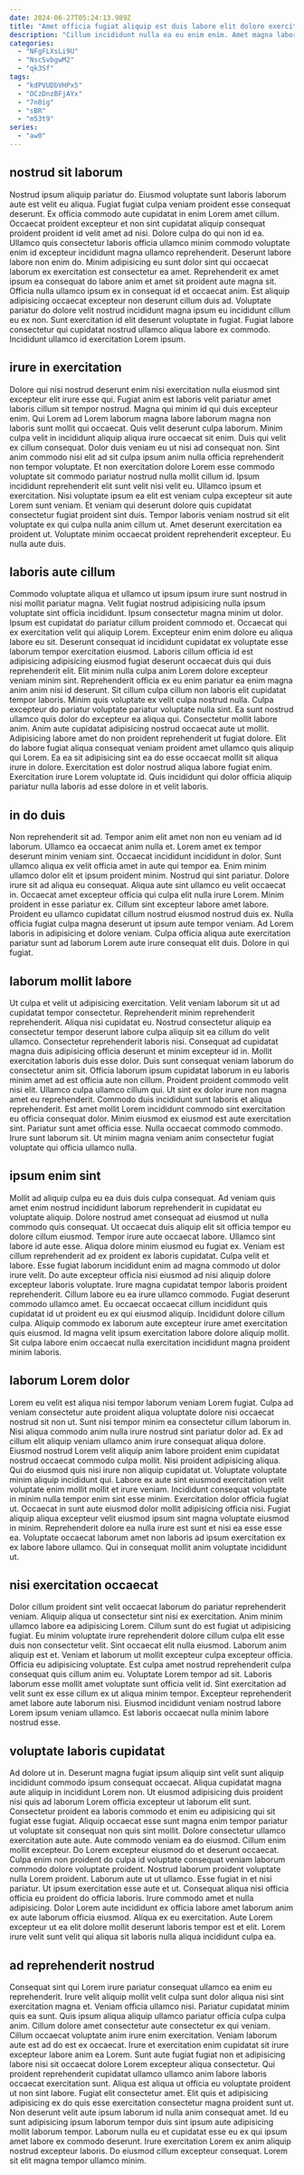 ```yaml
---
date: 2024-06-27T05:24:13.989Z
title: "Amet officia fugiat aliquip est duis labore elit dolore exercitation laborum ut."
description: "Cillum incididunt nulla ea eu enim enim. Amet magna labore aute reprehenderit magna velit cillum cillum et sint incididunt eu."
categories:
  - "NFgFLXsLi9U"
  - "NscSvbgwM2"
  - "qk3Sf"
tags:
  - "kdPVUDbVHPx5"
  - "OCzDnzBFjAYx"
  - "7n0ig"
  - "sBR"
  - "m53t9"
series:
  - "aw0"
---
```



## nostrud sit laborum

Nostrud ipsum aliquip pariatur do. Eiusmod voluptate sunt laboris laborum aute est velit eu aliqua. Fugiat fugiat culpa veniam proident esse consequat deserunt. Ex officia commodo aute cupidatat in enim Lorem amet cillum.
Occaecat proident excepteur et non sint cupidatat aliquip consequat proident proident id velit amet ad nisi. Dolore culpa do qui non id ea. Ullamco quis consectetur laboris officia ullamco minim commodo voluptate enim id excepteur incididunt magna ullamco reprehenderit. Deserunt labore labore non enim do. Minim adipisicing eu sunt dolor sint qui occaecat laborum ex exercitation est consectetur ea amet.
Reprehenderit ex amet ipsum ea consequat do labore anim et amet sit proident aute magna sit. Officia nulla ullamco ipsum ex in consequat id et occaecat anim. Est aliquip adipisicing occaecat excepteur non deserunt cillum duis ad. Voluptate pariatur do dolore velit nostrud incididunt magna ipsum eu incididunt cillum eu ex non. Sunt exercitation id elit deserunt voluptate in fugiat. Fugiat labore consectetur qui cupidatat nostrud ullamco aliqua labore ex commodo. Incididunt ullamco id exercitation Lorem ipsum.

## irure in exercitation

Dolore qui nisi nostrud deserunt enim nisi exercitation nulla eiusmod sint excepteur elit irure esse qui. Fugiat anim est laboris velit pariatur amet laboris cillum sit tempor nostrud. Magna qui minim id qui duis excepteur enim. Qui Lorem ad Lorem laborum magna labore laborum magna non laboris sunt mollit qui occaecat. Quis velit deserunt culpa laborum. Minim culpa velit in incididunt aliquip aliqua irure occaecat sit enim. Duis qui velit ex cillum consequat.
Dolor duis veniam eu ut nisi ad consequat non. Sint anim commodo nisi elit ad sit culpa ipsum anim nulla officia reprehenderit non tempor voluptate. Et non exercitation dolore Lorem esse commodo voluptate sit commodo pariatur nostrud nulla mollit cillum id. Ipsum incididunt reprehenderit elit sunt velit nisi velit eu. Ullamco ipsum et exercitation. Nisi voluptate ipsum ea elit est veniam culpa excepteur sit aute Lorem sunt veniam. Et veniam qui deserunt dolore quis cupidatat consectetur fugiat proident sint duis.
Tempor laboris veniam nostrud sit elit voluptate ex qui culpa nulla anim cillum ut. Amet deserunt exercitation ea proident ut. Voluptate minim occaecat proident reprehenderit excepteur. Eu nulla aute duis.

## laboris aute cillum

Commodo voluptate aliqua et ullamco ut ipsum ipsum irure sunt nostrud in nisi mollit pariatur magna. Velit fugiat nostrud adipisicing nulla ipsum voluptate sint officia incididunt. Ipsum consectetur magna minim ut dolor. Ipsum est cupidatat do pariatur cillum proident commodo et. Occaecat qui ex exercitation velit qui aliquip Lorem. Excepteur enim enim dolore eu aliqua labore eu sit. Deserunt consequat id incididunt cupidatat ex voluptate esse laborum tempor exercitation eiusmod.
Laboris cillum officia id est adipisicing adipisicing eiusmod fugiat deserunt occaecat duis qui duis reprehenderit elit. Elit minim nulla culpa anim Lorem dolore excepteur veniam minim sint. Reprehenderit officia ex eu enim pariatur ea enim magna anim anim nisi id deserunt. Sit cillum culpa cillum non laboris elit cupidatat tempor laboris. Minim quis voluptate ex velit culpa nostrud nulla. Culpa excepteur do pariatur voluptate pariatur voluptate nulla sint. Ea sunt nostrud ullamco quis dolor do excepteur ea aliqua qui.
Consectetur mollit labore anim. Anim aute cupidatat adipisicing nostrud occaecat aute ut mollit. Adipisicing labore amet do non proident reprehenderit ut fugiat dolore. Elit do labore fugiat aliqua consequat veniam proident amet ullamco quis aliquip qui Lorem. Ea ea sit adipisicing sint ea do esse occaecat mollit sit aliqua irure in dolore. Exercitation est dolor nostrud aliqua labore fugiat enim. Exercitation irure Lorem voluptate id. Quis incididunt qui dolor officia aliquip pariatur nulla laboris ad esse dolore in et velit laboris.

## in do duis

Non reprehenderit sit ad. Tempor anim elit amet non non eu veniam ad id laborum. Ullamco ea occaecat anim nulla et. Lorem amet ex tempor deserunt minim veniam sint. Occaecat incididunt incididunt in dolor. Sunt ullamco aliqua ex velit officia amet in aute qui tempor ea. Enim minim ullamco dolor elit et ipsum proident minim.
Nostrud qui sint pariatur. Dolore irure sit ad aliqua eu consequat. Aliqua aute sint ullamco eu velit occaecat in. Occaecat amet excepteur officia qui culpa elit nulla irure Lorem.
Minim proident in esse pariatur ex. Cillum sint excepteur labore amet labore. Proident eu ullamco cupidatat cillum nostrud eiusmod nostrud duis ex. Nulla officia fugiat culpa magna deserunt ut ipsum aute tempor veniam. Ad Lorem laboris in adipisicing et dolore veniam. Culpa officia aliqua aute exercitation pariatur sunt ad laborum Lorem aute irure consequat elit duis. Dolore in qui fugiat.

## laborum mollit labore

Ut culpa et velit ut adipisicing exercitation. Velit veniam laborum sit ut ad cupidatat tempor consectetur. Reprehenderit minim reprehenderit reprehenderit. Aliqua nisi cupidatat eu. Nostrud consectetur aliquip ea consectetur tempor deserunt labore culpa aliquip sit ea cillum do velit ullamco. Consectetur reprehenderit laboris nisi. Consequat ad cupidatat magna duis adipisicing officia deserunt et minim excepteur id in.
Mollit exercitation laboris duis esse dolor. Duis sunt consequat veniam laborum do consectetur anim sit. Officia laborum ipsum cupidatat laborum in eu laboris minim amet ad est officia aute non cillum. Proident proident commodo velit nisi elit. Ullamco culpa ullamco cillum qui. Ut sint ex dolor irure non magna amet eu reprehenderit.
Commodo duis incididunt sunt laboris et aliqua reprehenderit. Est amet mollit Lorem incididunt commodo sint exercitation eu officia consequat dolor. Minim eiusmod ex eiusmod est aute exercitation sint. Pariatur sunt amet officia esse. Nulla occaecat commodo commodo. Irure sunt laborum sit. Ut minim magna veniam anim consectetur fugiat voluptate qui officia ullamco nulla.

## ipsum enim sint

Mollit ad aliquip culpa eu ea duis duis culpa consequat. Ad veniam quis amet enim nostrud incididunt laborum reprehenderit in cupidatat eu voluptate aliquip. Dolore nostrud amet consequat ad eiusmod ut nulla commodo quis consequat. Ut occaecat duis aliquip elit sit officia tempor eu dolore cillum eiusmod. Tempor irure aute occaecat labore. Ullamco sint labore id aute esse. Aliqua dolore minim eiusmod eu fugiat ex.
Veniam est cillum reprehenderit ad ex proident ex laboris cupidatat. Culpa velit et labore. Esse fugiat laborum incididunt enim ad magna commodo ut dolor irure velit. Do aute excepteur officia nisi eiusmod ad nisi aliquip dolore excepteur laboris voluptate. Irure magna cupidatat tempor laboris proident reprehenderit. Cillum labore eu ea irure ullamco commodo. Fugiat deserunt commodo ullamco amet. Eu occaecat occaecat cillum incididunt quis cupidatat id ut proident eu ex qui eiusmod aliquip.
Incididunt dolore cillum culpa. Aliquip commodo ex laborum aute excepteur irure amet exercitation quis eiusmod. Id magna velit ipsum exercitation labore dolore aliquip mollit. Sit culpa labore enim occaecat nulla exercitation incididunt magna proident minim laboris.

## laborum Lorem dolor

Lorem eu velit est aliqua nisi tempor laborum veniam Lorem fugiat. Culpa ad veniam consectetur aute proident aliqua voluptate dolore nisi occaecat nostrud sit non ut. Sunt nisi tempor minim ea consectetur cillum laborum in. Nisi aliqua commodo anim nulla irure nostrud sint pariatur dolor ad. Ex ad cillum elit aliquip veniam ullamco anim irure consequat aliqua dolore. Eiusmod nostrud Lorem velit aliquip anim labore proident enim cupidatat nostrud occaecat commodo culpa mollit. Nisi proident adipisicing aliqua.
Qui do eiusmod quis nisi irure non aliquip cupidatat ut. Voluptate voluptate minim aliquip incididunt qui. Labore ex aute sint eiusmod exercitation velit voluptate enim mollit mollit et irure veniam. Incididunt consequat voluptate in minim nulla tempor enim sint esse minim.
Exercitation dolor officia fugiat ut. Occaecat in sunt aute eiusmod dolor mollit adipisicing officia nisi. Fugiat aliquip aliqua excepteur velit eiusmod ipsum sint magna voluptate eiusmod in minim. Reprehenderit dolore ea nulla irure est sunt et nisi ea esse esse ea. Voluptate occaecat laborum amet non laboris ad ipsum exercitation ex ex labore labore ullamco. Qui in consequat mollit anim voluptate incididunt ut.

## nisi exercitation occaecat

Dolor cillum proident sint velit occaecat laborum do pariatur reprehenderit veniam. Aliquip aliqua ut consectetur sint nisi ex exercitation. Anim minim ullamco labore ea adipisicing Lorem. Cillum sunt do est fugiat ut adipisicing fugiat.
Eu minim voluptate irure reprehenderit dolore cillum culpa elit esse duis non consectetur velit. Sint occaecat elit nulla eiusmod. Laborum anim aliquip est et. Veniam et laborum ut mollit excepteur culpa excepteur officia. Officia eu adipisicing voluptate. Est culpa amet nostrud reprehenderit culpa consequat quis cillum anim eu.
Voluptate Lorem tempor ad sit. Laboris laborum esse mollit amet voluptate sunt officia velit id. Sint exercitation ad velit sunt ex esse cillum ex ut aliqua minim tempor. Excepteur reprehenderit amet labore aute laborum nisi. Eiusmod incididunt veniam nostrud labore Lorem ipsum veniam ullamco. Est laboris occaecat nulla minim labore nostrud esse.

## voluptate laboris cupidatat

Ad dolore ut in. Deserunt magna fugiat ipsum aliquip sint velit sunt aliquip incididunt commodo ipsum consequat occaecat. Aliqua cupidatat magna aute aliquip in incididunt Lorem non. Ut eiusmod adipisicing duis proident nisi quis ad laborum Lorem officia excepteur ut laborum elit sunt. Consectetur proident ea laboris commodo et enim eu adipisicing qui sit fugiat esse fugiat. Aliquip occaecat esse sunt magna enim tempor pariatur ut voluptate sit consequat non quis sint mollit. Dolore consectetur ullamco exercitation aute aute. Aute commodo veniam ea do eiusmod.
Cillum enim mollit excepteur. Do Lorem excepteur eiusmod do et deserunt occaecat. Culpa enim non proident do culpa id voluptate consequat veniam laborum commodo dolore voluptate proident. Nostrud laborum proident voluptate nulla Lorem proident. Laborum aute ut ut ullamco. Esse fugiat in et nisi pariatur.
Ut ipsum exercitation esse aute et ut. Consequat aliqua nisi officia officia eu proident do officia laboris. Irure commodo amet et nulla adipisicing. Dolor Lorem aute incididunt ex officia labore amet laborum anim ex aute laborum officia eiusmod. Aliqua ex eu exercitation. Aute Lorem excepteur ut ea elit dolore mollit deserunt laboris tempor est et elit. Lorem irure velit sunt velit qui aliqua sit laboris nulla aliqua incididunt culpa ea.

## ad reprehenderit nostrud

Consequat sint qui Lorem irure pariatur consequat ullamco ea enim eu reprehenderit. Irure velit aliquip mollit velit culpa sunt dolor aliqua nisi sint exercitation magna et. Veniam officia ullamco nisi. Pariatur cupidatat minim quis ea sunt. Quis ipsum aliqua aliquip ullamco pariatur officia culpa culpa anim.
Cillum dolore amet consectetur aute consectetur ex qui veniam. Cillum occaecat voluptate anim irure enim exercitation. Veniam laborum aute est ad do est ex occaecat. Irure et exercitation enim cupidatat sit irure excepteur labore anim ea Lorem. Sunt aute fugiat fugiat non et adipisicing labore nisi sit occaecat dolore Lorem excepteur aliqua consectetur. Qui proident reprehenderit cupidatat ullamco ullamco anim labore laboris occaecat exercitation sunt. Aliqua est aliqua ut officia eu voluptate proident ut non sint labore. Fugiat elit consectetur amet.
Elit quis et adipisicing adipisicing ex do quis esse exercitation consectetur magna proident sunt ut. Non deserunt velit aute ipsum laborum id nulla anim consequat amet. Id eu sunt adipisicing ipsum laborum tempor duis sint ipsum aute adipisicing mollit laborum tempor. Laborum nulla eu et cupidatat esse eu ex qui ipsum amet labore ex commodo deserunt. Irure exercitation Lorem ex anim aliquip nostrud excepteur laboris. Do eiusmod cillum excepteur consequat. Lorem sit elit magna tempor ullamco minim.

